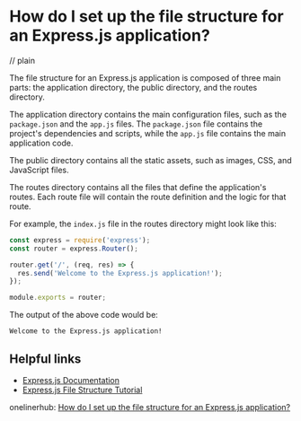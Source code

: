 # How do I set up the file structure for an Express.js application?
// plain

The file structure for an Express.js application is composed of three main parts: the application directory, the public directory, and the routes directory.

The application directory contains the main configuration files, such as the `package.json` and the `app.js` files. The `package.json` file contains the project's dependencies and scripts, while the `app.js` file contains the main application code.

The public directory contains all the static assets, such as images, CSS, and JavaScript files.

The routes directory contains all the files that define the application's routes. Each route file will contain the route definition and the logic for that route.

For example, the `index.js` file in the routes directory might look like this:

```js
const express = require('express');
const router = express.Router();

router.get('/', (req, res) => {
  res.send('Welcome to the Express.js application!');
});

module.exports = router;
```

The output of the above code would be:

```
Welcome to the Express.js application!
```

## Helpful links

- [Express.js Documentation](https://expressjs.com/en/api.html)
- [Express.js File Structure Tutorial](https://www.codecademy.com/articles/express-file-structure)

onelinerhub: [How do I set up the file structure for an Express.js application?](https://onelinerhub.com/expressjs/how-do-i-set-up-the-file-structure-for-an-express-js-application)